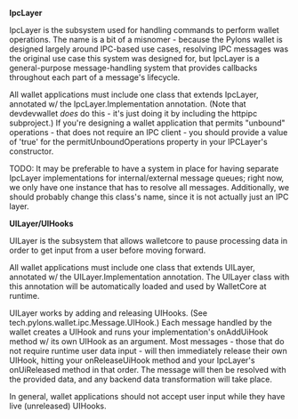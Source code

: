 
**IpcLayer**

IpcLayer is the subsystem used for handling commands to perform wallet operations. The name is a bit of a misnomer - because the Pylons wallet is designed largely around IPC-based use cases, resolving IPC messages was the original use case this system was designed for, but IpcLayer is a general-purpose message-handling system that provides callbacks throughout each part of a message's lifecycle. 

All wallet applications must include one class that extends IpcLayer, annotated w/ the IpcLayer.Implementation annotation. (Note that devdevwallet _does_ do this - it's just doing it by including the httpipc subproject.) If you're designing a wallet application that permits "unbound" operations - that does not require an IPC client - you should provide a value of 'true' for the permitUnboundOperations property in your IPCLayer's constructor. 

TODO: It may be preferable to have a system in place for having separate IpcLayer implementations for internal/external message queues; right now, we only have one instance that has to resolve all messages. Additionally, we should probably change this class's name, since it is not actually just an IPC layer.

**UILayer/UIHooks**

UILayer is the subsystem that allows walletcore to pause processing data in order to get input from a user before moving forward.

All wallet applications must include one class that extends UILayer, annotated w/ the UILayer.Implementation annotation. The UILayer class with this annotation will be automatically loaded and used by WalletCore at runtime.

UILayer works by adding and releasing UIHooks. (See tech.pylons.wallet.ipc.Message.UIHook.) Each message handled by the wallet creates a UIHook and runs your implementation's onAddUiHook method w/ its own UIHook as an argument. Most messages - those that do not require runtime user data input - will then immediately release their own UIHook, hitting your onReleaseUiHook method and your IpcLayer's onUiReleased method in that order. The message will then be resolved with the provided data, and any backend data transformation will take place.

In general, wallet applications should not accept user input while they have live (unreleased) UIHooks.
